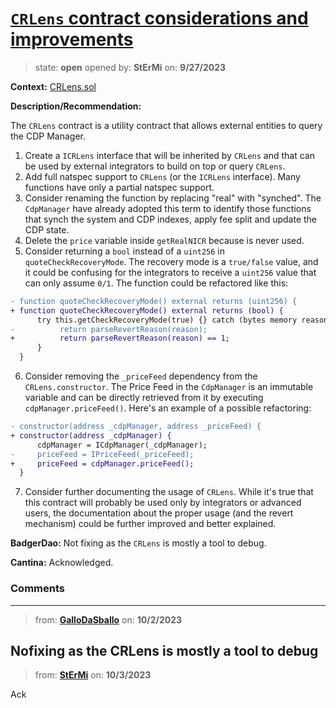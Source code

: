 # [`CRLens` contract considerations and improvements](https://github.com/cantinasec/review-badgerdao/issues/37)

> state: **open** opened by: **StErMi** on: **9/27/2023**

**Context:** [CRLens.sol](https://github.com/Badger-Finance/ebtc/blob/feat/release-0.4/packages/contracts/contracts/CRLens.sol)

**Description/Recommendation:**

The `CRLens` contract is a utility contract that allows external entities to query the CDP Manager. 

1) Create a `ICRLens` interface that will be inherited by `CRLens` and that can be used by external integrators to build on top or query `CRLens`.
2) Add full natspec support to `CRLens` (or the `ICRLens` interface). Many functions have only a partial natspec support.
3) Consider renaming the function by replacing "real" with "synched". The `CdpManager` have already adopted this term to identify those functions that synch the system and CDP indexes, apply fee split and update the CDP state.
4) Delete the `price` variable inside `getRealNICR` because is never used.
5) Consider returning a `bool` instead of a `uint256` in `quoteCheckRecoveryMode`. The recovery mode is a `true/false` value, and it could be confusing for the integrators to receive a `uint256` value that can only assume `0/1`. The function could be refactored like this:

```diff
- function quoteCheckRecoveryMode() external returns (uint256) {
+ function quoteCheckRecoveryMode() external returns (bool) {
      try this.getCheckRecoveryMode(true) {} catch (bytes memory reason) {
-          return parseRevertReason(reason);
+          return parseRevertReason(reason) == 1;
      }
  }
```
6) Consider removing the `_priceFeed` dependency from the `CRLens.constructor`. The Price Feed in the `CdpManager` is an immutable variable and can be directly retrieved from it by executing `cdpManager.priceFeed()`. Here's an example of a possible refactoring:

```diff
- constructor(address _cdpManager, address _priceFeed) {
+ constructor(address _cdpManager) {
      cdpManager = ICdpManager(_cdpManager);
-     priceFeed = IPriceFeed(_priceFeed);
+     priceFeed = cdpManager.priceFeed();
  }
```
7) Consider further documenting the usage of `CRLens`. While it's true that this contract will probably be used only by integrators or advanced users, the documentation about the proper usage (and the revert mechanism) could be further improved and better explained.

**BadgerDao:** Not fixing as the `CRLens` is mostly a tool to debug.

**Cantina:** Acknowledged.

### Comments

---
> from: [**GalloDaSballo**](https://github.com/cantinasec/review-badgerdao/issues/37#issuecomment-1742935781) on: **10/2/2023**

Nofixing as the CRLens is mostly a tool to debug
---
> from: [**StErMi**](https://github.com/cantinasec/review-badgerdao/issues/37#issuecomment-1744270260) on: **10/3/2023**

Ack
